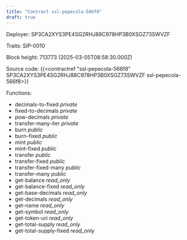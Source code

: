 ```yaml
---
title: "Contract ssl-pepecola-566f8"
draft: true
---
```

Deployer: SP3CA2XYS3PE4SG2RHJ88C978HP3B0XSGZ73SWVZF

Traits:
 SIP-0010



Block height: 713773 (2025-03-05T08:58:30.000Z)

Source code: {{<contractref "ssl-pepecola-566f8" SP3CA2XYS3PE4SG2RHJ88C978HP3B0XSGZ73SWVZF ssl-pepecola-566f8>}}

Functions:

* decimals-to-fixed _private_
* fixed-to-decimals _private_
* pow-decimals _private_
* transfer-many-iter _private_
* burn _public_
* burn-fixed _public_
* mint _public_
* mint-fixed _public_
* transfer _public_
* transfer-fixed _public_
* transfer-fixed-many _public_
* transfer-many _public_
* get-balance _read_only_
* get-balance-fixed _read_only_
* get-base-decimals _read_only_
* get-decimals _read_only_
* get-name _read_only_
* get-symbol _read_only_
* get-token-uri _read_only_
* get-total-supply _read_only_
* get-total-supply-fixed _read_only_
